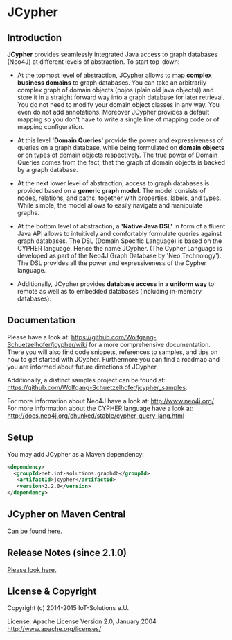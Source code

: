 JCypher
=======

## Introduction

**JCypher** provides seamlessly integrated Java access to graph databases (Neo4J) at different levels of abstraction. 
To start top-down:

- At the topmost level of abstraction, JCypher allows to map **complex business domains** to graph databases.
   You can take an arbitrarily complex graph of domain objects (pojos (plain old java objects)) and store it
   in a straight forward way into a graph database for later retrieval.
   You do not need to modify your domain object classes in any way. You even do not add annotations.
   Moreover JCypher provides a default mapping so you don't have to write a single line of mapping code or of mapping configuration.

- At this level **'Domain Queries'** provide the power and expressiveness of queries on a graph database,
   while being formulated on **domain objects** or on types of domain objects respectively.
   The true power of Domain Queries comes from the fact, that the graph of domain objects is backed by a graph database.

- At the next lower level of abstraction, access to graph databases is provided based on a **generic graph model**.
  The model consists of nodes, relations, and paths, together with properties, labels, and types.
  While simple, the model allows to easily navigate and manipulate graphs.

- At the bottom level of abstraction, a **'Native Java DSL'** in form of a fluent Java API allows to intuitively
  and comfortably formulate queries against graph databases.
  The DSL (Domain Specific Language) is based on the CYPHER language. Hence the name JCypher.
  (The Cypher Language is developed as part of the Neo4J Graph Database by 'Neo Technology').
  The DSL provides all the power and expressiveness of the Cypher language.

- Additionally, JCypher provides **database access in a uniform way** to remote as well as to embedded databases (including in-memory databases).

## Documentation

Please have a look at: https://github.com/Wolfgang-Schuetzelhofer/jcypher/wiki for a more comprehensive documentation. There you will also find code snippets, references to samples, and tips on how
to get started with JCypher. Furthermore you can find a roadmap and you are informed about future directions of JCypher.

Additionally, a distinct samples project can be found at: https://github.com/Wolfgang-Schuetzelhofer/jcypher_samples.

For more information about Neo4J have a look at: http://www.neo4j.org/
</br>For more information about the CYPHER language have a look at: http://docs.neo4j.org/chunked/stable/cypher-query-lang.html

## Setup

You may add JCypher as a Maven dependency:

```xml
<dependency>
  <groupId>net.iot-solutions.graphdb</groupId>
   <artifactId>jcypher</artifactId>
   <version>2.2.0</version>
</dependency>
```
## JCypher on Maven Central
<a href="http://search.maven.org/#search%7Cgav%7C1%7Cg%3A%22net.iot-solutions.graphdb%22%20AND%20a%3A%22jcypher%22">Can be found here.</a>
## Release Notes (since 2.1.0)
<a href="https://github.com/Wolfgang-Schuetzelhofer/jcypher/blob/master/release_notes.md">Please look here.</a>

## License & Copyright

Copyright (c) 2014-2015 IoT-Solutions e.U.

License:
								Apache License
                           Version 2.0, January 2004
                        http://www.apache.org/licenses/